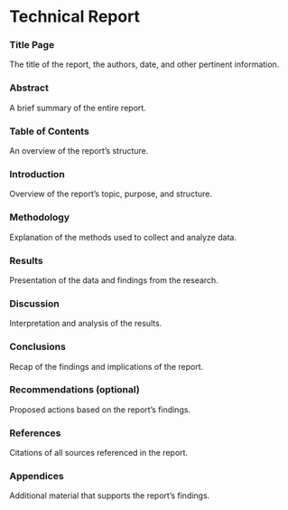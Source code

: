 # Technical Report

### Title Page
The title of the report, the authors, date, and other pertinent information.
### Abstract
A brief summary of the entire report.
### Table of Contents
An overview of the report’s structure.
### Introduction
Overview of the report’s topic, purpose, and structure.
### Methodology
Explanation of the methods used to collect and analyze data.
### Results
Presentation of the data and findings from the research.
### Discussion
Interpretation and analysis of the results.
### Conclusions
Recap of the findings and implications of the report.
### Recommendations (optional)
Proposed actions based on the report’s findings.
### References
Citations of all sources referenced in the report.
### Appendices
Additional material that supports the report’s findings.